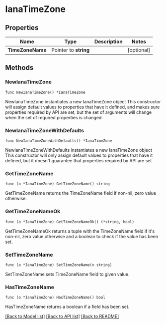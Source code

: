 # IanaTimeZone

## Properties

Name | Type | Description | Notes
------------ | ------------- | ------------- | -------------
**TimeZoneName** | Pointer to **string** |  | [optional] 

## Methods

### NewIanaTimeZone

`func NewIanaTimeZone() *IanaTimeZone`

NewIanaTimeZone instantiates a new IanaTimeZone object
This constructor will assign default values to properties that have it defined,
and makes sure properties required by API are set, but the set of arguments
will change when the set of required properties is changed

### NewIanaTimeZoneWithDefaults

`func NewIanaTimeZoneWithDefaults() *IanaTimeZone`

NewIanaTimeZoneWithDefaults instantiates a new IanaTimeZone object
This constructor will only assign default values to properties that have it defined,
but it doesn't guarantee that properties required by API are set

### GetTimeZoneName

`func (o *IanaTimeZone) GetTimeZoneName() string`

GetTimeZoneName returns the TimeZoneName field if non-nil, zero value otherwise.

### GetTimeZoneNameOk

`func (o *IanaTimeZone) GetTimeZoneNameOk() (*string, bool)`

GetTimeZoneNameOk returns a tuple with the TimeZoneName field if it's non-nil, zero value otherwise
and a boolean to check if the value has been set.

### SetTimeZoneName

`func (o *IanaTimeZone) SetTimeZoneName(v string)`

SetTimeZoneName sets TimeZoneName field to given value.

### HasTimeZoneName

`func (o *IanaTimeZone) HasTimeZoneName() bool`

HasTimeZoneName returns a boolean if a field has been set.


[[Back to Model list]](../README.md#documentation-for-models) [[Back to API list]](../README.md#documentation-for-api-endpoints) [[Back to README]](../README.md)


